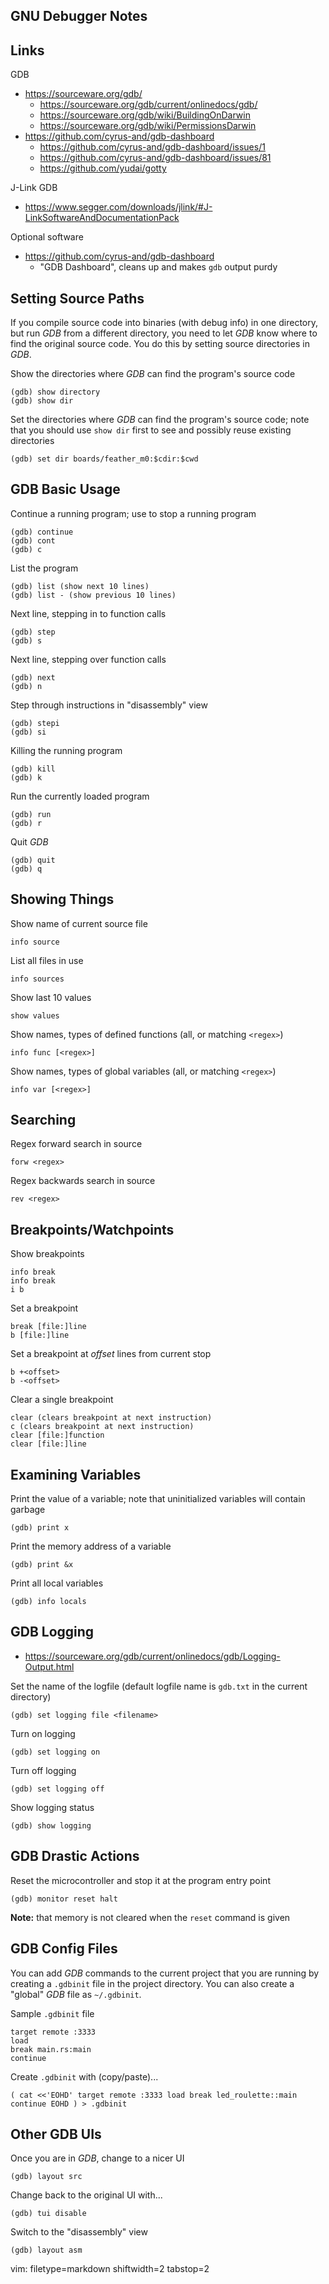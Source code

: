 ## GNU Debugger Notes ##

## Links ##
GDB
- https://sourceware.org/gdb/
  - https://sourceware.org/gdb/current/onlinedocs/gdb/
  - https://sourceware.org/gdb/wiki/BuildingOnDarwin
  - https://sourceware.org/gdb/wiki/PermissionsDarwin
- https://github.com/cyrus-and/gdb-dashboard
  - https://github.com/cyrus-and/gdb-dashboard/issues/1
  - https://github.com/cyrus-and/gdb-dashboard/issues/81
  - https://github.com/yudai/gotty

J-Link GDB
- https://www.segger.com/downloads/jlink/#J-LinkSoftwareAndDocumentationPack

Optional software
- https://github.com/cyrus-and/gdb-dashboard
  - "GDB Dashboard", cleans up and makes `gdb` output purdy


## Setting Source Paths ##
If you compile source code into binaries (with debug info) in one directory,
but run _GDB_ from a different directory, you need to let _GDB_ know where
to find the original source code.  You do this by setting source directories
in _GDB_.

Show the directories where _GDB_ can find the program's source code

    (gdb) show directory
    (gdb) show dir

Set the directories where _GDB_ can find the program's source code; note that
you should use `show dir` first to see and possibly reuse existing directories

    (gdb) set dir boards/feather_m0:$cdir:$cwd


## GDB Basic Usage ##
Continue a running program; use _<Ctrl-C>_ to stop a running program

    (gdb) continue
    (gdb) cont
    (gdb) c

List the program

    (gdb) list (show next 10 lines)
    (gdb) list - (show previous 10 lines)

Next line, stepping in to function calls

    (gdb) step
    (gdb) s

Next line, stepping over function calls

    (gdb) next
    (gdb) n

Step through instructions in "disassembly" view

    (gdb) stepi
    (gdb) si

Killing the running program

    (gdb) kill
    (gdb) k

Run the currently loaded program

    (gdb) run
    (gdb) r
Quit _GDB_

    (gdb) quit
    (gdb) q


## Showing Things ##
Show name of current source file

    info source

List all files in use

    info sources

Show last 10 values

    show values

Show names, types of defined functions (all, or matching `<regex>`)

    info func [<regex>]

Show names, types of global variables (all, or matching `<regex>`)

    info var [<regex>]


## Searching ##
Regex forward search in source

    forw <regex>

Regex backwards search in source

    rev <regex>


## Breakpoints/Watchpoints ##
Show breakpoints

    info break
    info break
    i b

Set a breakpoint

    break [file:]line
    b [file:]line

Set a breakpoint at _offset_ lines from current stop

    b +<offset>
    b -<offset>

Clear a single breakpoint

    clear (clears breakpoint at next instruction)
    c (clears breakpoint at next instruction)
    clear [file:]function
    clear [file:]line


## Examining Variables ##
Print the value of a variable; note that uninitialized variables will contain
garbage

    (gdb) print x

Print the memory address of a variable

    (gdb) print &x

Print all local variables

    (gdb) info locals


## GDB Logging ##
- https://sourceware.org/gdb/current/onlinedocs/gdb/Logging-Output.html

Set the name of the logfile (default logfile name is `gdb.txt` in the current
directory)

    (gdb) set logging file <filename>

Turn on logging

    (gdb) set logging on

Turn off logging

    (gdb) set logging off

Show logging status

    (gdb) show logging


## GDB Drastic Actions ##
Reset the microcontroller and stop it at the program entry point

    (gdb) monitor reset halt

**Note:** that memory is not cleared when the `reset` command is given


## GDB Config Files ##
You can add _GDB_ commands to the current project that you are running by
creating a `.gdbinit` file in the project directory.  You can also create a
"global" _GDB_ file as `~/.gdbinit`.

Sample `.gdbinit` file

    target remote :3333
    load
    break main.rs:main
    continue


Create `.gdbinit` with (copy/paste)...

``
(
cat <<'EOHD'
target remote :3333
load
break led_roulette::main
continue
EOHD
) > .gdbinit
``


## Other GDB UIs ##
Once you are in _GDB_, change to a nicer UI

    (gdb) layout src

Change back to the original UI with...

    (gdb) tui disable

Switch to the "disassembly" view

    (gdb) layout asm



vim: filetype=markdown shiftwidth=2 tabstop=2
